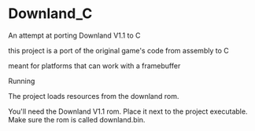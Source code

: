 # Downland_C
 An attempt at porting Downland V1.1 to C


this project is a port of the original game's code from assembly to C

meant for platforms that can work with a framebuffer

Running

The project loads resources from the downland rom. 

You'll need the Downland V1.1 rom. Place it next to the project executable. Make sure the rom is called downland.bin.
